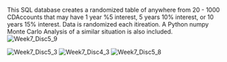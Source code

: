 This SQL database creates a randomized table of anywhere from 20 - 1000 CDAccounts that may have 1 year %5 interest, 5 years 10% interest, or 10 years 15% interest. Data is randomized each itireation.
A Python numpy Monte Carlo Analysis of a similar situation is also included.
![Week7_Disc5_9](https://github.com/user-attachments/assets/4e5b4045-3460-4755-a319-1597000a5669)

![Week7_Disc5_3](https://github.com/user-attachments/assets/0fbc3196-54ac-4883-b113-402cab536876)
![Week7_Disc4_3](https://github.com/user-attachments/assets/11bf7b56-be19-47d1-a5b7-53dc3885a098)
![Week7_Disc5_8](https://github.com/user-attachments/assets/493edec4-415a-45b9-b4da-be0c41bdf4d5)
